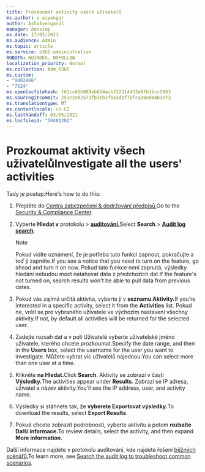 ```yaml
---
title: Prozkoumat aktivity všech uživatelů
ms.author: v-aiyengar
author: AshaIyengar21
manager: dansimp
ms.date: 17/02/2021
ms.audience: Admin
ms.topic: article
ms.service: o365-administration
ROBOTS: NOINDEX, NOFOLLOW
localization_priority: Normal
ms.collection: Adm_O365
ms.custom:
- "9002486"
- "7524"
ms.openlocfilehash: f61cc65b889eb854acbf22314452e8fb1bcc5883
ms.sourcegitcommit: 251e2e82571fb3bb1fbe3dbf7bfca30e004b3373
ms.translationtype: MT
ms.contentlocale: cs-CZ
ms.lasthandoff: 03/05/2021
ms.locfileid: "50481202"
---
```

# <a name="investigate-all-the-users-activities"></a><span data-ttu-id="c53af-102">Prozkoumat aktivity všech uživatelů</span><span class="sxs-lookup"><span data-stu-id="c53af-102">Investigate all the users' activities</span></span>

<span data-ttu-id="c53af-103">Tady je postup:</span><span class="sxs-lookup"><span data-stu-id="c53af-103">Here's how to do this:</span></span>

1. <span data-ttu-id="c53af-104">Přejděte do [Centra zabezpečení & dodržování předpisů.](https://go.microsoft.com/fwlink/p/?linkid=2077143)</span><span class="sxs-lookup"><span data-stu-id="c53af-104">Go to the [Security & Compliance Center](https://go.microsoft.com/fwlink/p/?linkid=2077143).</span></span>
1. <span data-ttu-id="c53af-105">Vyberte **Hledat v** protokolu  >  **[auditování.](https://go.microsoft.com/fwlink/?linkid=2103759)**</span><span class="sxs-lookup"><span data-stu-id="c53af-105">Select **Search** > **[Audit log search](https://go.microsoft.com/fwlink/?linkid=2103759)**.</span></span>
    > [!NOTE]
    > <span data-ttu-id="c53af-106">Pokud vidíte oznámení, že je potřeba tuto funkci zapnout, pokračujte a teď ji zapněte.</span><span class="sxs-lookup"><span data-stu-id="c53af-106">If you see a notice that you need to turn on the feature, go ahead and turn it on now.</span></span> <span data-ttu-id="c53af-107">Pokud tato funkce není zapnutá, výsledky hledání nebudou moct natahovat data z předchozích dat.</span><span class="sxs-lookup"><span data-stu-id="c53af-107">If the feature's not turned on, search results won't be able to pull data from previous dates.</span></span>

1. <span data-ttu-id="c53af-108">Pokud vás zajímá určitá aktivita, vyberte ji v **seznamu Aktivity.**</span><span class="sxs-lookup"><span data-stu-id="c53af-108">If you're interested in a specific activity, select it from the **Activities** list.</span></span> <span data-ttu-id="c53af-109">Pokud ne, vrátí se pro vybraného uživatele ve výchozím nastavení všechny aktivity.</span><span class="sxs-lookup"><span data-stu-id="c53af-109">If not, by default all activities will be returned for the selected user.</span></span>
1. <span data-ttu-id="c53af-110">Zadejte rozsah dat a v  poli Uživatelé vyberte uživatelské jméno uživatele, kterého chcete prozkoumat.</span><span class="sxs-lookup"><span data-stu-id="c53af-110">Specify the date range, and then in the **Users** box, select the username for the user you want to investigate.</span></span> <span data-ttu-id="c53af-111">Můžete vybrat víc uživatelů najednou.</span><span class="sxs-lookup"><span data-stu-id="c53af-111">You can select more than one user at a time.</span></span>
1. <span data-ttu-id="c53af-112">Klikněte **na Hledat.**</span><span class="sxs-lookup"><span data-stu-id="c53af-112">Click **Search**.</span></span> <span data-ttu-id="c53af-113">Aktivity se zobrazí v části **Výsledky.**</span><span class="sxs-lookup"><span data-stu-id="c53af-113">The activities appear under **Results**.</span></span> <span data-ttu-id="c53af-114">Zobrazí se IP adresa, uživatel a název aktivity.</span><span class="sxs-lookup"><span data-stu-id="c53af-114">You'll see the IP address, user, and activity name.</span></span>
1. <span data-ttu-id="c53af-115">Výsledky si stáhnete tak, že **vyberete Exportovat výsledky.**</span><span class="sxs-lookup"><span data-stu-id="c53af-115">To download the results, select **Export Results**.</span></span>
1. <span data-ttu-id="c53af-116">Pokud chcete zobrazit podrobnosti, vyberte aktivitu a potom **rozbalte Další informace.**</span><span class="sxs-lookup"><span data-stu-id="c53af-116">To review details, select the activity, and then expand **More information**.</span></span>

<span data-ttu-id="c53af-117">Další informace najdete v protokolu auditování, kde najdete řešení [běžných scénářů.](https://go.microsoft.com/fwlink/?linkid=2103944)</span><span class="sxs-lookup"><span data-stu-id="c53af-117">To learn more, see [Search the audit log to troubleshoot common scenarios](https://go.microsoft.com/fwlink/?linkid=2103944).</span></span>
